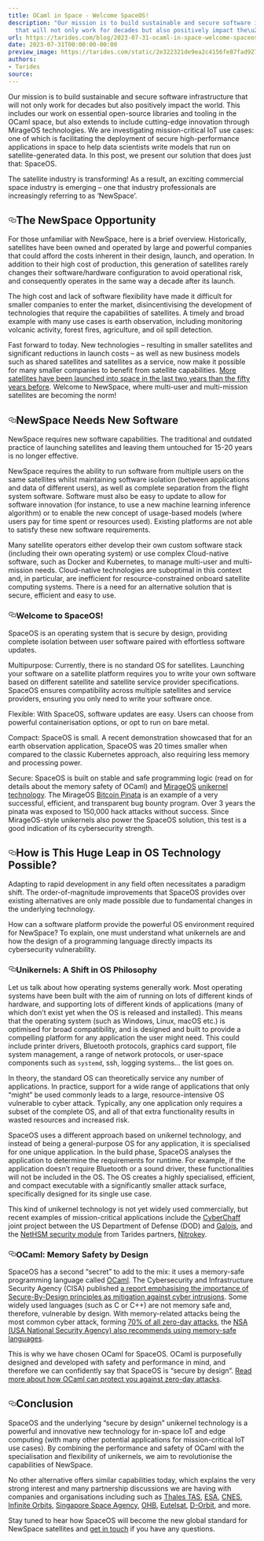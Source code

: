 ```yaml
---
title: OCaml in Space - Welcome SpaceOS!
description: "Our mission is to build sustainable and secure software infrastructure
  that will not only work for decades but also positively impact the\u2026"
url: https://tarides.com/blog/2023-07-31-ocaml-in-space-welcome-spaceos
date: 2023-07-31T00:00:00-00:00
preview_image: https://tarides.com/static/2e322321de9ea2c4156fe87fad92711b/0132d/Space-satellite.jpg
authors:
- Tarides
source:
---
```


<p>Our mission is to build sustainable and secure software infrastructure that will not only work for decades but also positively impact the world. This includes our work on essential open-source libraries and tooling in the OCaml space, but also extends to include cutting-edge innovation through MirageOS technologies. We are investigating mission-critical IoT use cases: one of which is facilitating the deployment of secure high-performance applications in space to help data scientists write models that run on satellite-generated data. In this post, we present our solution that does just that: SpaceOS.</p>
<p>The satellite industry is transforming! As a result, an exciting commercial space industry is emerging &ndash; one that industry professionals are increasingly referring to as &lsquo;NewSpace&rsquo;.</p>
<h2 style="position:relative;"><a href="https://tarides.com/feed.xml#the-newspace-opportunity" aria-label="the newspace opportunity permalink" class="anchor before"><svg aria-hidden="true" focusable="false" height="16" version="1.1" viewbox="0 0 16 16" width="16"><path fill-rule="evenodd" d="M4 9h1v1H4c-1.5 0-3-1.69-3-3.5S2.55 3 4 3h4c1.45 0 3 1.69 3 3.5 0 1.41-.91 2.72-2 3.25V8.59c.58-.45 1-1.27 1-2.09C10 5.22 8.98 4 8 4H4c-.98 0-2 1.22-2 2.5S3 9 4 9zm9-3h-1v1h1c1 0 2 1.22 2 2.5S13.98 12 13 12H9c-.98 0-2-1.22-2-2.5 0-.83.42-1.64 1-2.09V6.25c-1.09.53-2 1.84-2 3.25C6 11.31 7.55 13 9 13h4c1.45 0 3-1.69 3-3.5S14.5 6 13 6z"></path></svg></a>The NewSpace Opportunity</h2>
<p>For those unfamiliar with NewSpace, here is a brief overview. Historically, satellites have been owned and operated by large and powerful companies that could afford the costs inherent in their design, launch, and operation. In addition to their high cost of production, this generation of satellites rarely changes their software/hardware configuration to avoid operational risk, and consequently operates in the same way a decade after its launch.</p>
<p>The high cost and lack of software flexibility have made it difficult for smaller companies to enter the market, disincentivising the development of technologies that require the capabilities of satellites. A timely and broad example with many use cases is earth observation, including monitoring volcanic activity, forest fires, agriculture, and oil spill detection.</p>
<p>Fast forward to today. New technologies &ndash; resulting in smaller satellites and significant reductions in launch costs &ndash; as well as new business models such as shared satellites and satellites as a service, now make it possible for many smaller companies to benefit from satellite capabilities. <a href="https://ourworldindata.org/grapher/yearly-number-of-objects-launched-into-outer-space">More satellites have been launched into space in the last two years than the fifty years before</a>. Welcome to NewSpace, where multi-user and multi-mission satellites are becoming the norm!</p>
<h2 style="position:relative;"><a href="https://tarides.com/feed.xml#newspace-needs-new-software" aria-label="newspace needs new software permalink" class="anchor before"><svg aria-hidden="true" focusable="false" height="16" version="1.1" viewbox="0 0 16 16" width="16"><path fill-rule="evenodd" d="M4 9h1v1H4c-1.5 0-3-1.69-3-3.5S2.55 3 4 3h4c1.45 0 3 1.69 3 3.5 0 1.41-.91 2.72-2 3.25V8.59c.58-.45 1-1.27 1-2.09C10 5.22 8.98 4 8 4H4c-.98 0-2 1.22-2 2.5S3 9 4 9zm9-3h-1v1h1c1 0 2 1.22 2 2.5S13.98 12 13 12H9c-.98 0-2-1.22-2-2.5 0-.83.42-1.64 1-2.09V6.25c-1.09.53-2 1.84-2 3.25C6 11.31 7.55 13 9 13h4c1.45 0 3-1.69 3-3.5S14.5 6 13 6z"></path></svg></a>NewSpace Needs New Software</h2>
<p>NewSpace requires new software capabilities. The traditional and outdated practice of launching satellites and leaving them untouched for 15-20 years is no longer effective.</p>
<p>NewSpace requires the ability to run software from multiple users on the same satellites whilst maintaining software isolation (between applications and data of different users), as well as complete separation from the flight system software. Software must also be easy to update to allow for software innovation (for instance, to use a new machine learning inference algorithm) or to enable the new concept of usage-based models (where users pay for time spent or resources used). Existing platforms are not able to satisfy these new software requirements.</p>
<p>Many satellite operators either develop their own custom software stack (including their own operating system) or use complex Cloud-native software, such as Docker and Kubernetes, to manage multi-user and multi-mission needs. Cloud-native technologies are suboptimal in this context and, in particular, are inefficient for resource-constrained onboard satellite computing systems. There is a need for an alternative solution that is secure, efficient and easy to use.</p>
<h3 style="position:relative;"><a href="https://tarides.com/feed.xml#welcome-to-spaceos" aria-label="welcome to spaceos permalink" class="anchor before"><svg aria-hidden="true" focusable="false" height="16" version="1.1" viewbox="0 0 16 16" width="16"><path fill-rule="evenodd" d="M4 9h1v1H4c-1.5 0-3-1.69-3-3.5S2.55 3 4 3h4c1.45 0 3 1.69 3 3.5 0 1.41-.91 2.72-2 3.25V8.59c.58-.45 1-1.27 1-2.09C10 5.22 8.98 4 8 4H4c-.98 0-2 1.22-2 2.5S3 9 4 9zm9-3h-1v1h1c1 0 2 1.22 2 2.5S13.98 12 13 12H9c-.98 0-2-1.22-2-2.5 0-.83.42-1.64 1-2.09V6.25c-1.09.53-2 1.84-2 3.25C6 11.31 7.55 13 9 13h4c1.45 0 3-1.69 3-3.5S14.5 6 13 6z"></path></svg></a>Welcome to SpaceOS!</h3>
<p>SpaceOS is an operating system that is secure by design, providing complete isolation between user software paired with effortless software updates.</p>
<p>Multipurpose: Currently, there is no standard OS for satellites. Launching your software on a satellite platform requires you to write your own software based on different satellite and satellite service provider specifications. SpaceOS ensures compatibility across multiple satellites and service providers, ensuring you only need to write your software once.</p>
<p>Flexible: With SpaceOS, software updates are easy. Users can choose from powerful containerisation options, or opt to run on bare metal.</p>
<p>Compact: SpaceOS is small. A recent demonstration showcased that for an earth observation application, SpaceOS was 20 times smaller when compared to the classic Kubernetes approach, also requiring less memory and processing power.</p>
<p>Secure: SpaceOS is built on stable and safe programming logic (read on for details about the memory safety of OCaml) and <a href="https://mirage.io">MirageOS</a> <a href="https://queue.acm.org/detail.cfm?id=2566628">unikernel technology</a>. The MirageOS <a href="https://hannes.robur.coop/Posts/Pinata">Bitcoin Pinata</a> is an example of a very successful, efficient, and transparent bug bounty program. Over 3 years the pinata was exposed to 150,000 hack attacks without success. Since MirageOS-style unikernels also power the SpaceOS solution, this test is a good indication of its cybersecurity strength.</p>
<h2 style="position:relative;"><a href="https://tarides.com/feed.xml#how-is-this-huge-leap-in-os-technology-possible" aria-label="how is this huge leap in os technology possible permalink" class="anchor before"><svg aria-hidden="true" focusable="false" height="16" version="1.1" viewbox="0 0 16 16" width="16"><path fill-rule="evenodd" d="M4 9h1v1H4c-1.5 0-3-1.69-3-3.5S2.55 3 4 3h4c1.45 0 3 1.69 3 3.5 0 1.41-.91 2.72-2 3.25V8.59c.58-.45 1-1.27 1-2.09C10 5.22 8.98 4 8 4H4c-.98 0-2 1.22-2 2.5S3 9 4 9zm9-3h-1v1h1c1 0 2 1.22 2 2.5S13.98 12 13 12H9c-.98 0-2-1.22-2-2.5 0-.83.42-1.64 1-2.09V6.25c-1.09.53-2 1.84-2 3.25C6 11.31 7.55 13 9 13h4c1.45 0 3-1.69 3-3.5S14.5 6 13 6z"></path></svg></a>How is This Huge Leap in OS Technology Possible?</h2>
<p>Adapting to rapid development in any field often necessitates a paradigm shift. The order-of-magnitude improvements that SpaceOS provides over existing alternatives are only made possible due to fundamental changes in the underlying technology.</p>
<p>How can a software platform provide the powerful OS environment required for NewSpace?
To explain, one must understand what unikernels are and how the design of a programming language directly impacts its cybersecurity vulnerability.</p>
<h3 style="position:relative;"><a href="https://tarides.com/feed.xml#unikernels-a-shift-in-os-philosophy" aria-label="unikernels a shift in os philosophy permalink" class="anchor before"><svg aria-hidden="true" focusable="false" height="16" version="1.1" viewbox="0 0 16 16" width="16"><path fill-rule="evenodd" d="M4 9h1v1H4c-1.5 0-3-1.69-3-3.5S2.55 3 4 3h4c1.45 0 3 1.69 3 3.5 0 1.41-.91 2.72-2 3.25V8.59c.58-.45 1-1.27 1-2.09C10 5.22 8.98 4 8 4H4c-.98 0-2 1.22-2 2.5S3 9 4 9zm9-3h-1v1h1c1 0 2 1.22 2 2.5S13.98 12 13 12H9c-.98 0-2-1.22-2-2.5 0-.83.42-1.64 1-2.09V6.25c-1.09.53-2 1.84-2 3.25C6 11.31 7.55 13 9 13h4c1.45 0 3-1.69 3-3.5S14.5 6 13 6z"></path></svg></a>Unikernels: A Shift in OS Philosophy</h3>
<p>Let us talk about how operating systems generally work. Most operating systems have been built with the aim of running on lots of different kinds of hardware, and supporting lots of different kinds of applications (many of which don&rsquo;t exist yet when the OS is released and installed). This means that the operating system (such as Windows, Linux, macOS etc.) is optimised for broad compatibility, and is designed and built to provide a compelling platform for any application the user might need. This could include printer drivers, Bluetooth protocols, graphics card support, file system management, a range of network protocols, or user-space components such as <code>systemd</code>, ssh, logging systems&hellip; the list goes on.</p>
<p>In theory, the standard OS can theoretically service any number of applications. In practice, support for a wide range of applications that only &ldquo;might&rdquo; be used commonly leads to a large, resource-intensive OS vulnerable to cyber attack. Typically, any one application only requires a subset of the complete OS, and all of that extra functionality results in wasted resources and increased risk.</p>
<p>SpaceOS uses a different approach based on unikernel technology, and instead of being a general-purpose OS for any application, it is specialised for one unique application. In the build phase, SpaceOS analyses the application to determine the requirements for runtime. For example, if the application doesn&rsquo;t require Bluetooth or a sound driver, these functionalities will not be included in the OS. The OS creates a highly specialised, efficient, and compact executable with a significantly smaller attack surface, specifically designed for its single use case.</p>
<p>This kind of unikernel technology is not yet widely used commercially, but recent examples of mission-critical applications include the <a href="https://galois.com/project/cyberchaff/">CyberChaff</a> joint project between the US Department of Defense (DOD) and <a href="https://galois.com/">Galois</a>, and the <a href="https://www.nitrokey.com/products/nethsm">NetHSM security module</a> from Tarides partners, <a href="https://www.nitrokey.com/">Nitrokey</a>.</p>
<h3 style="position:relative;"><a href="https://tarides.com/feed.xml#ocaml-memory-safety-by-design" aria-label="ocaml memory safety by design permalink" class="anchor before"><svg aria-hidden="true" focusable="false" height="16" version="1.1" viewbox="0 0 16 16" width="16"><path fill-rule="evenodd" d="M4 9h1v1H4c-1.5 0-3-1.69-3-3.5S2.55 3 4 3h4c1.45 0 3 1.69 3 3.5 0 1.41-.91 2.72-2 3.25V8.59c.58-.45 1-1.27 1-2.09C10 5.22 8.98 4 8 4H4c-.98 0-2 1.22-2 2.5S3 9 4 9zm9-3h-1v1h1c1 0 2 1.22 2 2.5S13.98 12 13 12H9c-.98 0-2-1.22-2-2.5 0-.83.42-1.64 1-2.09V6.25c-1.09.53-2 1.84-2 3.25C6 11.31 7.55 13 9 13h4c1.45 0 3-1.69 3-3.5S14.5 6 13 6z"></path></svg></a>OCaml: Memory Safety by Design</h3>
<p>SpaceOS has a second &ldquo;secret&rdquo; to add to the mix: it uses a memory-safe programming language called <a href="https://tarides.com/blog/2022-11-22-six-surprising-reasons-the-ocaml-programming-language-is-good-for-business/">OCaml</a>. The Cybersecurity and Infrastructure Security Agency (CISA) published <a href="https://www.cisa.gov/sites/default/files/2023-04/principles_approaches_for_security-by-design-default_508_0.pdf">a report emphasising the importance of Secure-By-Design principles as mitigation against cyber intrusions</a>. Some widely used languages (such as C or C++) are not memory safe and, therefore, vulnerable by design. With memory-related attacks being the most common cyber attack, forming <a href="https://www.itpro.com/security/zero-day-exploit/360447/why-zero-day-exploits-are-surging-on-an-unprecedented-scale">70% of all zero-day attacks</a>, the <a href="https://www.nsa.gov/Press-Room/News-Highlights/Article/Article/3215760/nsa-releases-guidance-on-how-to-protect-against-software-memory-safety-issues/">NSA (USA National Security Agency) also recommends using memory-safe languages</a>.</p>
<p>This is why we have chosen OCaml for SpaceOS. OCaml is purposefully designed and developed with safety and performance in mind, and therefore we can confidently say that SpaceOS is &ldquo;secure by design&rdquo;.
<a href="https://tarides.com/blog/2023-07-05-zero-day-attacks-what-are-they-and-can-a-language-like-ocaml-protect-you/">Read more about how OCaml can protect you against zero-day attacks</a>.</p>
<h2 style="position:relative;"><a href="https://tarides.com/feed.xml#conclusion" aria-label="conclusion permalink" class="anchor before"><svg aria-hidden="true" focusable="false" height="16" version="1.1" viewbox="0 0 16 16" width="16"><path fill-rule="evenodd" d="M4 9h1v1H4c-1.5 0-3-1.69-3-3.5S2.55 3 4 3h4c1.45 0 3 1.69 3 3.5 0 1.41-.91 2.72-2 3.25V8.59c.58-.45 1-1.27 1-2.09C10 5.22 8.98 4 8 4H4c-.98 0-2 1.22-2 2.5S3 9 4 9zm9-3h-1v1h1c1 0 2 1.22 2 2.5S13.98 12 13 12H9c-.98 0-2-1.22-2-2.5 0-.83.42-1.64 1-2.09V6.25c-1.09.53-2 1.84-2 3.25C6 11.31 7.55 13 9 13h4c1.45 0 3-1.69 3-3.5S14.5 6 13 6z"></path></svg></a>Conclusion</h2>
<p>SpaceOS and the underlying &ldquo;secure by design&rdquo; unikernel technology is a powerful and innovative new technology for in-space IoT and edge computing (with many other potential applications for mission-critical IoT use cases). By combining the performance and safety of OCaml with the specialisation and flexibility of unikernels, we aim to revolutionise the capabilities of NewSpace.</p>
<p>No other alternative offers similar capabilities today, which explains the very strong interest and many partnership discussions we are having with companies and organisations including such as <a href="https://www.thalesgroup.com/en/global/activities/space">Thales TAS</a>, <a href="https://www.esa.int/">ESA</a>,  <a href="https://cnes.fr/en">CNES</a>, <a href="https://infiniteorbits.io/">Infinite Orbits</a>, <a href="https://www.space.org.sg/">Singapore Space Agency</a>, <a href="https://www.ohb-hellas.gr/">OHB</a>, <a href="https://www.eutelsat.com/en/home.html">Eutelsat</a>, <a href="https://www.dorbit.space/">D-Orbit</a>, and more.</p>
<p>Stay tuned to hear how SpaceOS will become the new global standard for NewSpace satellites and <a href="https://tarides.com/company/">get in touch</a> if you have any questions.</p>

